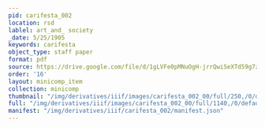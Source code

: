 ```yaml
---
pid: carifesta_002
location: rsd
lablel: art_and_ society
_date: 5/25/1905
keywords: carifesta
object_type: staff paper
format: pdf
source: https://drive.google.com/file/d/1gLVFe0pMNuOgH-jrrQwiSeXTd59g7zhZ/view?usp=sharing
order: '16'
layout: minicomp_item
collection: minicomp
thumbnail: "/img/derivatives/iiif/images/carifesta_002_00/full/250,/0/default.jpg"
full: "/img/derivatives/iiif/images/carifesta_002_00/full/1140,/0/default.jpg"
manifest: "/img/derivatives/iiif/carifesta_002/manifest.json"
---
```

